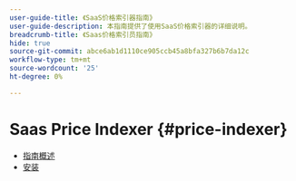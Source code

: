 ```yaml
---
user-guide-title: 《SaaS价格索引器指南》
user-guide-description: 本指南提供了使用SaaS价格索引器的详细说明。
breadcrumb-title: 《Saas价格索引员指南》
hide: true
source-git-commit: abce6ab1d1110ce905ccb45a8bfa327b6b7da12c
workflow-type: tm+mt
source-wordcount: '25'
ht-degree: 0%

---
```


# Saas Price Indexer {#price-indexer}

- [指南概述](index.md)
- [安装](installation.md)

